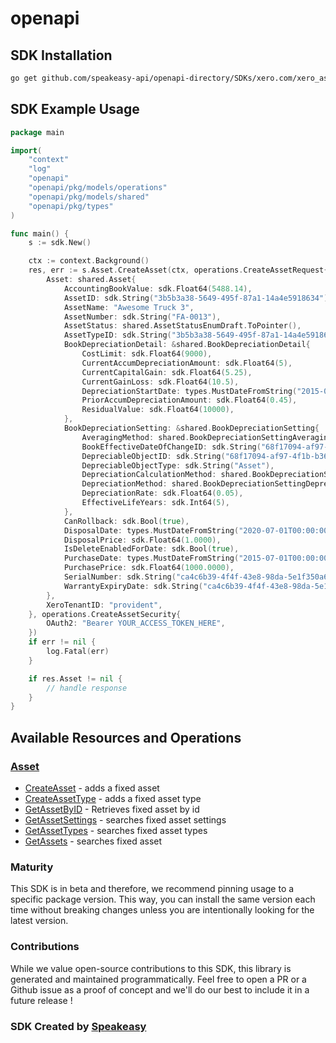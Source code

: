 # openapi

<!-- Start SDK Installation -->
## SDK Installation

```bash
go get github.com/speakeasy-api/openapi-directory/SDKs/xero.com/xero_assets/2.9.4/go
```
<!-- End SDK Installation -->

## SDK Example Usage
<!-- Start SDK Example Usage -->
```go
package main

import(
	"context"
	"log"
	"openapi"
	"openapi/pkg/models/operations"
	"openapi/pkg/models/shared"
	"openapi/pkg/types"
)

func main() {
    s := sdk.New()

    ctx := context.Background()
    res, err := s.Asset.CreateAsset(ctx, operations.CreateAssetRequest{
        Asset: shared.Asset{
            AccountingBookValue: sdk.Float64(5488.14),
            AssetID: sdk.String("3b5b3a38-5649-495f-87a1-14a4e5918634"),
            AssetName: "Awesome Truck 3",
            AssetNumber: sdk.String("FA-0013"),
            AssetStatus: shared.AssetStatusEnumDraft.ToPointer(),
            AssetTypeID: sdk.String("3b5b3a38-5649-495f-87a1-14a4e5918634"),
            BookDepreciationDetail: &shared.BookDepreciationDetail{
                CostLimit: sdk.Float64(9000),
                CurrentAccumDepreciationAmount: sdk.Float64(5),
                CurrentCapitalGain: sdk.Float64(5.25),
                CurrentGainLoss: sdk.Float64(10.5),
                DepreciationStartDate: types.MustDateFromString("2015-07-01T00:00:00"),
                PriorAccumDepreciationAmount: sdk.Float64(0.45),
                ResidualValue: sdk.Float64(10000),
            },
            BookDepreciationSetting: &shared.BookDepreciationSetting{
                AveragingMethod: shared.BookDepreciationSettingAveragingMethodEnumActualDays.ToPointer(),
                BookEffectiveDateOfChangeID: sdk.String("68f17094-af97-4f1b-b36b-013b45b6ad3c"),
                DepreciableObjectID: sdk.String("68f17094-af97-4f1b-b36b-013b45b6ad3c"),
                DepreciableObjectType: sdk.String("Asset"),
                DepreciationCalculationMethod: shared.BookDepreciationSettingDepreciationCalculationMethodEnumNone.ToPointer(),
                DepreciationMethod: shared.BookDepreciationSettingDepreciationMethodEnumStraightLine.ToPointer(),
                DepreciationRate: sdk.Float64(0.05),
                EffectiveLifeYears: sdk.Int64(5),
            },
            CanRollback: sdk.Bool(true),
            DisposalDate: types.MustDateFromString("2020-07-01T00:00:00"),
            DisposalPrice: sdk.Float64(1.0000),
            IsDeleteEnabledForDate: sdk.Bool(true),
            PurchaseDate: types.MustDateFromString("2015-07-01T00:00:00"),
            PurchasePrice: sdk.Float64(1000.0000),
            SerialNumber: sdk.String("ca4c6b39-4f4f-43e8-98da-5e1f350a6694"),
            WarrantyExpiryDate: sdk.String("ca4c6b39-4f4f-43e8-98da-5e1f350a6694"),
        },
        XeroTenantID: "provident",
    }, operations.CreateAssetSecurity{
        OAuth2: "Bearer YOUR_ACCESS_TOKEN_HERE",
    })
    if err != nil {
        log.Fatal(err)
    }

    if res.Asset != nil {
        // handle response
    }
}
```
<!-- End SDK Example Usage -->

<!-- Start SDK Available Operations -->
## Available Resources and Operations


### [Asset](docs/asset/README.md)

* [CreateAsset](docs/asset/README.md#createasset) - adds a fixed asset
* [CreateAssetType](docs/asset/README.md#createassettype) - adds a fixed asset type
* [GetAssetByID](docs/asset/README.md#getassetbyid) - Retrieves fixed asset by id
* [GetAssetSettings](docs/asset/README.md#getassetsettings) - searches fixed asset settings
* [GetAssetTypes](docs/asset/README.md#getassettypes) - searches fixed asset types
* [GetAssets](docs/asset/README.md#getassets) - searches fixed asset
<!-- End SDK Available Operations -->

### Maturity

This SDK is in beta and therefore, we recommend pinning usage to a specific package version.
This way, you can install the same version each time without breaking changes unless you are intentionally
looking for the latest version.

### Contributions

While we value open-source contributions to this SDK, this library is generated and maintained programmatically.
Feel free to open a PR or a Github issue as a proof of concept and we'll do our best to include it in a future release !

### SDK Created by [Speakeasy](https://docs.speakeasyapi.dev/docs/using-speakeasy/client-sdks)
